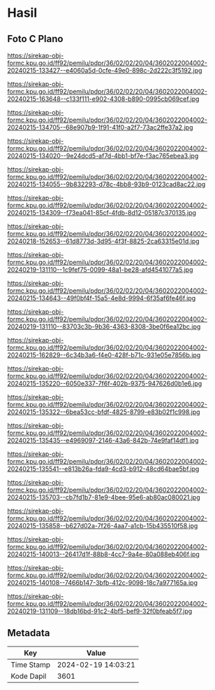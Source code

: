 # Hasil

## Foto C Plano

https://sirekap-obj-formc.kpu.go.id/ff92/pemilu/pdpr/36/02/02/20/04/3602022004002-20240215-133427--e4060a5d-0cfe-49e0-898c-2d222c3f5192.jpg

https://sirekap-obj-formc.kpu.go.id/ff92/pemilu/pdpr/36/02/02/20/04/3602022004002-20240215-163648--c133f111-e902-4308-b890-0995cb069cef.jpg

https://sirekap-obj-formc.kpu.go.id/ff92/pemilu/pdpr/36/02/02/20/04/3602022004002-20240215-134705--68e907b9-1f91-41f0-a2f7-73ac2ffe37a2.jpg

https://sirekap-obj-formc.kpu.go.id/ff92/pemilu/pdpr/36/02/02/20/04/3602022004002-20240215-134020--9e24dcd5-af7d-4bb1-bf7e-f3ac765ebea3.jpg

https://sirekap-obj-formc.kpu.go.id/ff92/pemilu/pdpr/36/02/02/20/04/3602022004002-20240215-134055--9b832293-d78c-4bb8-93b9-0123cad8ac22.jpg

https://sirekap-obj-formc.kpu.go.id/ff92/pemilu/pdpr/36/02/02/20/04/3602022004002-20240215-134309--f73ea041-85cf-4fdb-8d12-05187c370135.jpg

https://sirekap-obj-formc.kpu.go.id/ff92/pemilu/pdpr/36/02/02/20/04/3602022004002-20240218-152653--61d8773d-3d95-4f3f-8825-2ca63315e01d.jpg

https://sirekap-obj-formc.kpu.go.id/ff92/pemilu/pdpr/36/02/02/20/04/3602022004002-20240219-131110--1c9fef75-0099-48a1-be28-afd4541077a5.jpg

https://sirekap-obj-formc.kpu.go.id/ff92/pemilu/pdpr/36/02/02/20/04/3602022004002-20240215-134643--49f0bf4f-15a5-4e8d-9994-6f35af6fe46f.jpg

https://sirekap-obj-formc.kpu.go.id/ff92/pemilu/pdpr/36/02/02/20/04/3602022004002-20240219-131110--83703c3b-9b36-4363-8308-3be0f6ea12bc.jpg

https://sirekap-obj-formc.kpu.go.id/ff92/pemilu/pdpr/36/02/02/20/04/3602022004002-20240215-162829--6c34b3a6-f4e0-428f-b71c-931e05e7856b.jpg

https://sirekap-obj-formc.kpu.go.id/ff92/pemilu/pdpr/36/02/02/20/04/3602022004002-20240215-135220--6050e337-7f6f-402b-9375-947626d0b1e6.jpg

https://sirekap-obj-formc.kpu.go.id/ff92/pemilu/pdpr/36/02/02/20/04/3602022004002-20240215-135322--6bea53cc-bfdf-4825-8799-e83b02f1c998.jpg

https://sirekap-obj-formc.kpu.go.id/ff92/pemilu/pdpr/36/02/02/20/04/3602022004002-20240215-135435--e4969097-2146-43a6-842b-74e9faf14df1.jpg

https://sirekap-obj-formc.kpu.go.id/ff92/pemilu/pdpr/36/02/02/20/04/3602022004002-20240215-135541--e813b26a-fda9-4cd3-b912-48cd64bae5bf.jpg

https://sirekap-obj-formc.kpu.go.id/ff92/pemilu/pdpr/36/02/02/20/04/3602022004002-20240215-135703--cb7fd1b7-81e9-4bee-95e6-ab80ac080021.jpg

https://sirekap-obj-formc.kpu.go.id/ff92/pemilu/pdpr/36/02/02/20/04/3602022004002-20240215-135858--b627d02a-7f26-4aa7-a1cb-15b435510f58.jpg

https://sirekap-obj-formc.kpu.go.id/ff92/pemilu/pdpr/36/02/02/20/04/3602022004002-20240215-140013--26417d1f-88b8-4cc7-9a4e-80a088eb406f.jpg

https://sirekap-obj-formc.kpu.go.id/ff92/pemilu/pdpr/36/02/02/20/04/3602022004002-20240215-140108--7466b147-3bfb-412c-9098-18c7a977165a.jpg

https://sirekap-obj-formc.kpu.go.id/ff92/pemilu/pdpr/36/02/02/20/04/3602022004002-20240219-131109--18db16bd-91c2-4bf5-bef9-32f0bfeab5f7.jpg


## Metadata

| Key        | Value               |
| ---------- | ------------------- |
| Time Stamp | 2024-02-19 14:03:21 |
| Kode Dapil | 3601                |



